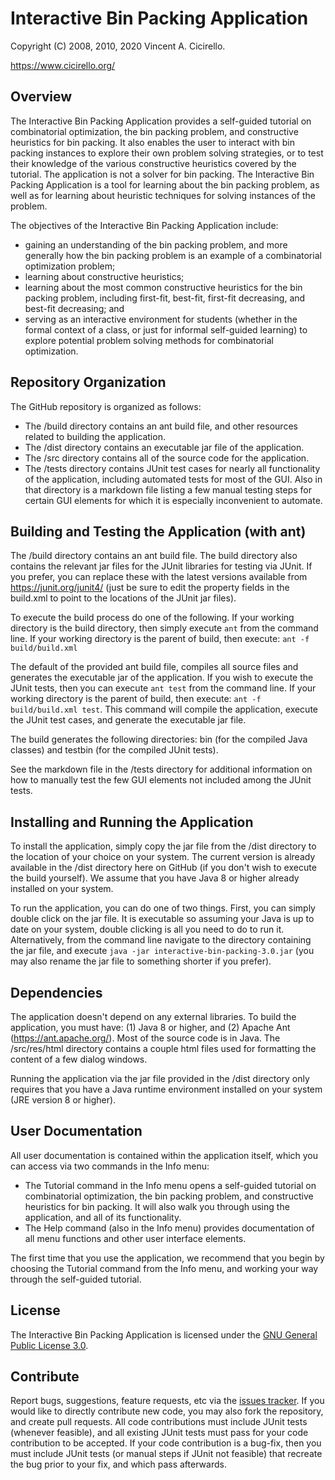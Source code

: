 # Interactive Bin Packing Application

Copyright (C) 2008, 2010, 2020 Vincent A. Cicirello.

https://www.cicirello.org/

## Overview

The Interactive Bin Packing Application provides a self-guided tutorial on combinatorial optimization, the bin packing problem, and constructive heuristics for bin packing. It also enables the user to interact with bin packing instances to explore their own problem solving strategies, or to test their knowledge of the various constructive heuristics covered by the tutorial. The application is not a solver for bin packing. The Interactive Bin Packing Application is a tool for learning about the bin packing problem, as well as for learning about heuristic techniques for solving instances of the problem. 

The objectives of the Interactive Bin Packing Application include:

* gaining an understanding of the bin packing problem, and more generally how
the bin packing problem is an example of a combinatorial optimization
problem;
* learning about constructive heuristics;
* learning about the most common constructive heuristics for the bin
packing problem, including first-fit, best-fit, first-fit decreasing, and
best-fit decreasing; and
* serving as an interactive environment for students (whether in the formal 
context of a class, or just for informal self-guided learning) to explore
potential problem solving methods for combinatorial optimization.

## Repository Organization

The GitHub repository is organized as follows:

* The /build directory contains an ant build file, and other resources related to building the application.
* The /dist directory contains an executable jar file of the application.
* The /src directory contains all of the source code for the application.
* The /tests directory contains JUnit test cases for nearly all functionality of the application, including automated tests for most of the GUI. Also in that directory is a markdown file listing a few manual testing steps for certain GUI elements for which it is especially inconvenient to automate.

## Building and Testing the Application (with ant)

The /build directory contains an ant build file.  The build directory also contains the relevant jar files for the JUnit libraries for testing via JUnit. If you prefer, you can replace these with the latest versions available from https://junit.org/junit4/ (just be sure to edit the property fields in the build.xml to point to the locations of the JUnit jar files).

To execute the build process do one of the following. If your working directory is the build directory, then simply execute `ant` from the command line. If your working directory is the parent of build, then execute: `ant -f build/build.xml`

The default of the provided ant build file, compiles all source files and generates the executable  jar of the application. If you wish to execute the JUnit tests, then you can execute `ant test` from the command line. If your working directory is the parent of build, then execute: `ant -f build/build.xml test`.  This command will compile the application, execute the JUnit test cases, and generate the executable jar file.

The build generates the following directories: bin (for the compiled Java classes) and testbin (for the compiled JUnit tests).

See the markdown file in the /tests directory for additional information on how to manually test the few GUI elements not included among the JUnit tests.

## Installing and Running the Application

To install the application, simply copy the jar file from the /dist directory to the location of your choice on your system. The current version is already available in the /dist directory here on GitHub (if you don't wish to execute the build yourself). We assume that you have Java 8 or higher already installed on your system.

To run the application, you can do one of two things.  First, you can simply double click on the jar file.  It is executable so assuming your Java is up to date on your system, double clicking is all you need to do to run it.  Alternatively, from the command line navigate to the directory containing the jar file, and execute `java -jar interactive-bin-packing-3.0.jar` (you may also rename the jar file to something shorter if you prefer).

## Dependencies

The application doesn't depend on any external libraries.  To build the application, you must have: (1) Java 8 or higher, and (2) Apache Ant (https://ant.apache.org/).  Most of the source code is in Java.  The /src/res/html directory contains a couple html files used for formatting the content of a few dialog windows. 

Running the application via the jar file provided in the /dist directory only requires that you have a Java runtime environment installed on your system (JRE version 8 or higher).

## User Documentation

All user documentation is contained within the application itself, which you can access via two
commands in the Info menu:

* The Tutorial command in the Info menu opens a self-guided tutorial on combinatorial optimization, the bin packing problem, and constructive heuristics for bin packing. It will also walk you through using the application, and all of its functionality. 
* The Help command (also in the Info menu) provides documentation of all menu functions and other user interface elements.

The first time that you use the application, we recommend that you begin by choosing the Tutorial command from the Info menu, and working your way through the self-guided tutorial.  

## License

The Interactive Bin Packing Application is licensed under the [GNU General Public License 3.0](https://www.gnu.org/licenses/gpl-3.0.en.html).

## Contribute

Report bugs, suggestions, feature requests, etc via the [issues tracker](https://github.com/cicirello/InteractiveBinPacking/issues). If you would like to directly contribute new code, you may also fork the repository, and create pull requests.  All code contributions must include JUnit tests (whenever feasible), and all existing JUnit tests must pass for your code contribution to be accepted.  If your code contribution is a bug-fix, then you must include JUnit tests (or manual steps if JUnit not feasible) that recreate the bug prior to your fix, and which pass afterwards.



